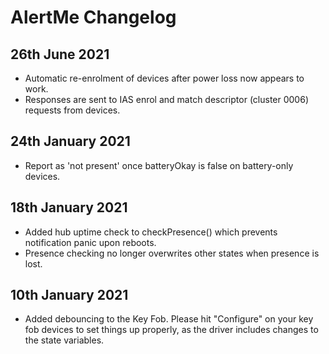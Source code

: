 # AlertMe Changelog

## 26th June 2021

- Automatic re-enrolment of devices after power loss now appears to work.
- Responses are sent to IAS enrol and match descriptor (cluster 0006) requests from devices. 

## 24th January 2021

- Report as 'not present' once batteryOkay is false on battery-only devices.

## 18th January 2021

- Added hub uptime check to checkPresence() which prevents notification panic upon reboots.
- Presence checking no longer overwrites other states when presence is lost.

## 10th January 2021

- Added debouncing to the Key Fob. Please hit "Configure" on your key fob devices to set things up properly, as the driver includes changes to the state variables.